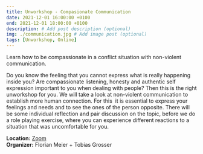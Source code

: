```yaml
---
title: Unworkshop - Compasionate Communication
date: 2021-12-01 16:00:00 +0100
end: 2021-12-01 18:00:00 +0100
description: # Add post description (optional)
img: ./communication.jpg # Add image post (optional)
tags: [Unworkshop, Online]
---
```


Learn how to be compassionate in a conflict situation with non-violent communication.

Do you know the feeling that you cannot express what is really happening inside you? Are compassionate listening, honesty and authentic self expression important to you when dealing with people? Then this is the right unworkshop for you. We will take a look at non-violent communication to establish more human connection. For this  it is essential to express your feelings and needs and to see the ones of the person opposite. There will be some individual reflection and pair discussion on the topic, before we do a role playing exercise, where you can experience different reactions to a situation that was uncomfortable for you. 

__Location:__ [Zoom](https://us02web.zoom.us/meeting/register/tZUpceqgpjkpHtJXAfPlRy6JjxJULSArSeGO)  
__Organizer:__ Florian Meier + Tobias Grosser
